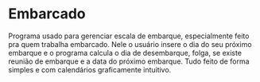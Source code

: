 # Embarcado
Programa usado para gerenciar escala de embarque, especialmente feito pra quem trabalha embarcado.
Nele o usuário insere o dia do seu próximo embarque e o programa calcula o dia de desembarque, folga, 
se existe reunião de embarque e a data do próximo embarque.
Tudo feito de forma simples e com calendários graficamente intuitivo.
